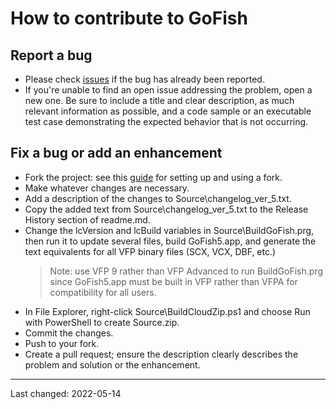 # How to contribute to GoFish

## Report a bug
- Please check [issues](https://github.com/VFPXGoFish/issues) if the bug has already been reported.
- If you're unable to find an open issue addressing the problem, open a new one. Be sure to include a title and clear description, as much relevant information as possible, and a code sample or an executable test case demonstrating the expected behavior that is not occurring.

## Fix a bug or add an enhancement
- Fork the project: see this [guide](https://www.dataschool.io/how-to-contribute-on-github/) for setting up and using a fork.
- Make whatever changes are necessary.
- Add a description of the changes to Source\changelog_ver_5.txt.
- Copy the added text from Source\changelog_ver_5.txt to the Release History section of readme.md.
- Change the lcVersion and lcBuild variables in Source\BuildGoFish.prg, then run it to update several files, build GoFish5.app, and generate the text equivalents for all VFP binary files (SCX, VCX, DBF, etc.)
     > Note: use VFP 9 rather than VFP Advanced to run BuildGoFish.prg since GoFish5.app must be built in VFP rather than VFPA for compatibility for all users.
- In File Explorer, right-click Source\BuildCloudZip.ps1 and choose Run with PowerShell to create Source.zip.
- Commit the changes.
- Push to your fork.
- Create a pull request; ensure the description clearly describes the problem and solution or the enhancement.

----
Last changed: 2022-05-14